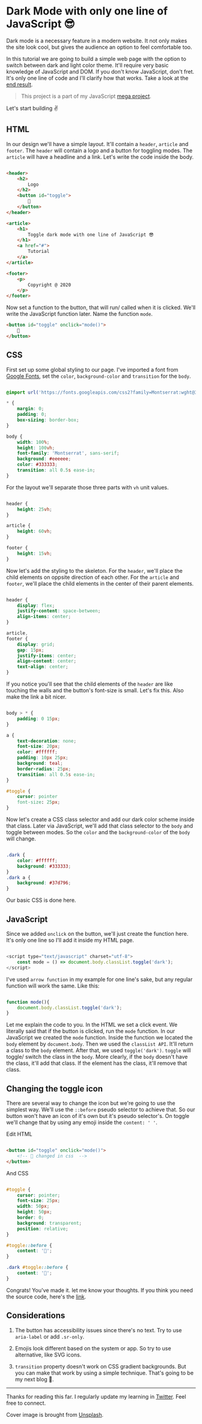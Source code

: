 #  Dark Mode with only one line of JavaScript 😎

Dark mode is a necessary feature in a modern website. It not only makes the site look cool, but gives the audience an option to feel comfortable too.

In this tutorial we are going to build a simple web page with the option to switch between dark and light color theme. It'll require very basic knowledge of JavaScript and DOM. If you don't know JavaScript, don't fret. It's only one line of code and I'll clarify how that works. Take a look at the [end result](https://all-js.netlify.app/34-darkmode/fixgradtrans).

>
>  This project is a part of my JavaScript [mega project](https://all-js.netlify.app).

Let's start building ✌️

## HTML

In our design we'll have a simple layout. It'll contain a `header`, `article` and `footer`. The `header` will contain a logo and a button for toggling modes. The `article` will have a headline and a link. Let's write the code inside the body.


```html

<header>
    <h2>
        Logo
    </h2>
    <button id="toggle">
        🔅
    </button>
</header>

<article>
    <h1>
        Toggle dark mode with one line of JavaScript 😎
    </h1>
    <a href="#">
        Tutorial
    </a>
</article>

<footer>
    <p>
        Copyright @ 2020
    </p>
</footer>
```

Now set a function to  the button, that will run/ called when it is clicked. We'll write the JavaScript function later. Name the function `mode`.

```html
<button id="toggle" onclick="mode()">
    🔅
</button>
```

## CSS

First set up some global styling to our page. I've imported a font from [Google Fonts](www.fonts.google.com), set the `color`, `background-color` and `transition` for the `body`.

```css

@import url('https://fonts.googleapis.com/css2?family=Montserrat:wght@300;500&display=swap');

* {
    margin: 0;
    padding: 0;
    box-sizing: border-box;
}

body {
    width: 100%;
    height: 100vh;
    font-family: 'Montserrat', sans-serif;
    background: #eeeeee;
    color: #333333;
    transition: all 0.5s ease-in;
}

```

For the layout we'll separate those three parts with `vh` unit values.

```css

header {
    height: 25vh;
}

article {
    height: 60vh;
}

footer {
    height: 15vh;
}

```

Now let's add the styling to the skeleton. For the `header`, we'll place the child elements on oppsite direction of each other. For the `article` and `footer`, we'll place the child elements in the center of their parent elements.

```css

header {
    display: flex;
    justify-content: space-between;
    align-items: center;
}

article,
footer {
    display: grid;
    gap: 15px;
    justify-items: center;
    align-content: center;
    text-align: center;
}

```
If you notice you'll see that the child elements of the `header` are like touching the walls and the button's font-size is small. Let's fix this. Also make the link a bit nicer.

```css

body > * {
    padding: 0 15px;
}

a {
    text-decoration: none;
    font-size: 20px;
    color: #ffffff;
    padding: 10px 25px;
    background: teal;
    border-radius: 25px;
    transition: all 0.5s ease-in;
}

#toggle {
    cursor: pointer
    font-size: 25px;
}

```

Now let's create a CSS class selector and add our dark color scheme inside that class. Later via JavaScript, we'll add that class selector to the `body` and toggle between modes. So the `color` and the `background-color` of the `body` will change.

```css

.dark {
    color: #ffffff;
    background: #333333;
}
.dark a {
    background: #37d796;
}

```

Our basic CSS is done here.

## JavaScript

Since we added `onclick` on the button, we'll just create the function here. It's only one line so I'll add it inside my HTML page.

```js

<script type="text/javascript" charset="utf-8">
    const mode = () => document.body.classList.toggle('dark');
</script>

```

I've used `arrow function` in my example for one line's sake, but any regular function will work the same. Like this:

```js

function mode(){
    document.body.classList.toggle('dark');
}

```

Let me explain the code to you. In the HTML we set a click event. We literally said that if the button is clicked, run the `mode` function.
In our JavaScript we created the `mode` function. Inside the function we located the `body` element by `document.body`. Then we used the `classList API`. It'll return a class to the `body` element.
After that, we used  `toggle('dark')`.
`toggle` will toggle/ switch the class in the `body`. More clearly, if the `body` doesn't have the class, it'll add that class. If the element has the class, it'll remove that class.

## Changing the toggle  icon

There are several way to change the icon but we're going to use the simplest way. We'll use the `::before` pseudo selector to achieve that. So our button won't have an icon of it's own but it's pseudo selector's. On toggle we'll change that by using any emoji inside the `content: ' '`.

Edit HTML
```html

<button id="toggle" onclick="mode()">
    <!-- 🔅 changed in css  -->
</button>

```

And CSS
```css

#toggle {
    cursor: pointer;
    font-size: 25px;
    width: 50px;
    height: 50px;
    border: 0;
    background: transparent;
    position: relative;
}

#toggle::before {
    content: '🔅';
}

.dark #toggle::before {
    content: '🔆';
}

```

Congrats! You've made it. let me know your thoughts. If you think you need the source code, here's the [link](https://github.com/TutulDevs/All-JavaScript/tree/master/34-darkMode).

## Considerations

1. The button has accessibility issues since there's no text. Try to use `aria-label` or add `.sr-only`.

2. Emojis look different based on the system or app. So try to use alternative, like SVG icons.

3. `transition` property doesn't work on CSS gradient backgrounds.  But you can make that work by using a simple technique. That's going to be my next blog 🤞.

----

Thanks for reading this far. I regularly update my learning in [Twitter](https://twitter.com/TutulDevs). Feel free to connect.


Cover image is brought from [Unsplash](https://unsplash.com).